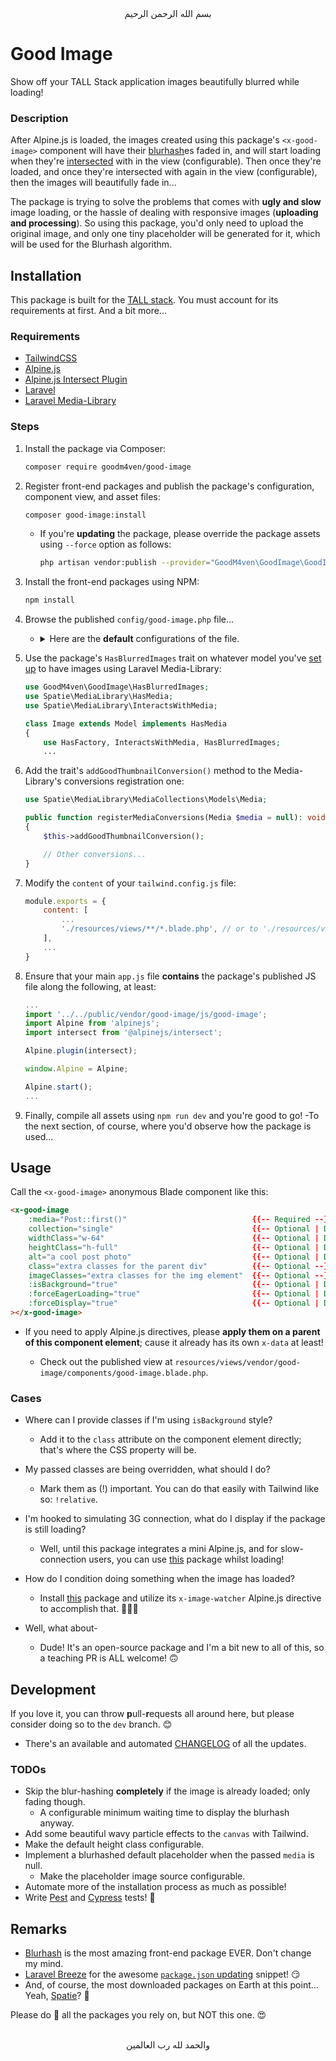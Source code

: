 <div align="center">
    بسم الله الرحمن الرحيم
</div>

# Good Image

Show off your TALL Stack application images beautifully blurred while loading!

### Description

After Alpine.js is loaded, the images created using this package's `<x-good-image>` component will have their [blurhash](https://blurha.sh/)es faded in, and will start loading when they're [intersected](https://alpinejs.dev/plugins/intersect) with in the view (configurable). Then once they're loaded, and once they're intersected with again in the view (configurable), then the images will beautifully fade in...

The package is trying to solve the problems that comes with **ugly and slow** image loading, or the hassle of dealing with responsive images (**uploading and processing**). So using this package, you'd only need to upload the original image, and only one tiny placeholder will be generated for it, which will be used for the Blurhash algorithm.


## Installation

This package is built for the [TALL stack](https://tallstack.dev). You must account for its requirements at first. And a bit more...

### Requirements

- [TailwindCSS](https://tailwindcss.com)
- [Alpine.js](https://alpinejs.dev)
- [Alpine.js Intersect Plugin](https://alpinejs.dev/plugins/intersect)
- [Laravel](https://laravel.com)
- [Laravel Media-Library](https://spatie.be/docs/laravel-medialibrary/)

### Steps

1. Install the package via Composer:

   ```bash
   composer require goodm4ven/good-image
   ```

2. Register front-end packages and publish the package's configuration, component view, and asset files:

   ```bash
   composer good-image:install
   ```

   - If you're **updating** the package, please override the package assets using `--force` option as follows:

     ```bash
     php artisan vendor:publish --provider="GoodM4ven\GoodImage\GoodImageServiceProvider" --force
     ```

3. Install the front-end packages using NPM:

   ```bash
   npm install
   ```

4. Browse the published `config/good-image.php` file...

   - <details>
       <summary>
         Here are the <b>default</b> configurations of the file.
       </summary><br>

     ```php
     /*
      |--------------------------------------------------------------------------
      | Is Background
      |--------------------------------------------------------------------------
      |
      | Determine whether the default images setup is done using the CSS property
      | `background-image: url()`, instead of an `<img>` element.
      |
      */

     'is-background' => env('GOOD_IMAGE_IS_BACKGROUND', false),


     /*
      |--------------------------------------------------------------------------
      | Eager Loading
      |--------------------------------------------------------------------------
      |
      | Choose whether images would load even before they're intersected with
      | (shown) in the view window.
      |
      */

     'eager-loaded' => env('GOOD_IMAGE_EAGER_LOADED', false),


     /*
      |--------------------------------------------------------------------------
      | Enforced Display
      |--------------------------------------------------------------------------
      |
      | Choose whether images would fade in even if they're not intersected with
      | (shown) in the view window. Since the default is to wait until it's in
      | the view, even if it's already loaded.
      |
      */

     'enforced-display' => env('GOOD_IMAGE_ENFORCED_DISPLAY', false),


     /*
      |--------------------------------------------------------------------------
      | Thumbnail Conversion Name
      |--------------------------------------------------------------------------
      |
      | Write the name for the blurhash thumbnail conversion, in case you needed
      | to use it to view those small images or whatever...
      |
      */

     'conversion-name' => env('GOOD_IMAGE_CONVERSION_NAME', 'good-thumbnail'),
     ```
     </details>

5. Use the package's `HasBlurredImages` trait on whatever model you've [set up](https://spatie.be/docs/laravel-medialibrary/v10/basic-usage/preparing-your-model) to have images using Laravel Media-Library:

   ```php
   use GoodM4ven\GoodImage\HasBlurredImages;
   use Spatie\MediaLibrary\HasMedia;
   use Spatie\MediaLibrary\InteractsWithMedia;

   class Image extends Model implements HasMedia
   {
       use HasFactory, InteractsWithMedia, HasBlurredImages;
       ...
   ```

6. Add the trait's `addGoodThumbnailConversion()` method to the Media-Library's conversions registration one:

   ```php
   use Spatie\MediaLibrary\MediaCollections\Models\Media;

   public function registerMediaConversions(Media $media = null): void
   {
       $this->addGoodThumbnailConversion();

       // Other conversions...
   }
   ```

7. Modify the `content` of your `tailwind.config.js` file:

   ```js
   module.exports = {
       content: [
           ...
           './resources/views/**/*.blade.php', // or to './resources/views/vendor/good-image/**' specifically...
       ],
       ...
   }
   ```

8. Ensure that your main `app.js` file **contains** the package's published JS file along the following, at least:

   ```js
   ...
   import '../../public/vendor/good-image/js/good-image';
   import Alpine from 'alpinejs';
   import intersect from '@alpinejs/intersect';

   Alpine.plugin(intersect);

   window.Alpine = Alpine;

   Alpine.start();
   ...
   ```

9. Finally, compile all assets using `npm run dev` and you're good to go! -To the next section, of course, where you'd observe how the package is used...


## Usage

Call the `<x-good-image>` anonymous Blade component like this:
```html
<x-good-image
    :media="Post::first()"                            {{-- Required --}}
    collection="single"                               {{-- Optional | Default: 'default' --}}
    widthClass="w-64"                                 {{-- Optional | Default: "w-full" --}}
    heightClass="h-full"                              {{-- Optional | Default: "h-32" --}}
    alt="a cool post photo"                           {{-- Optional | Default: "" --}}
    class="extra classes for the parent div"          {{-- Optional --}}
    imageClasses="extra classes for the img element"  {{-- Optional --}}
    :isBackground="true"                              {{-- Optional | Default: `false` | Configurable --}}
    :forceEagerLoading="true"                         {{-- Optional | Default: `false` | Configurable --}}
    :forceDisplay="true"                              {{-- Optional | Default: `false` | Configurable --}}
></x-good-image>
```

- If you need to apply Alpine.js directives, please **apply them on a parent of this component element**; cause it already has its own `x-data` at least!

  - Check out the published view at `resources/views/vendor/good-image/components/good-image.blade.php`.

### Cases

- Where can I provide classes if I'm using `isBackground` style?
  - Add it to the `class` attribute on the component element directly; that's where the CSS property will be.

- My passed classes are being overridden, what should I do?
  - Mark them as (!) important. You can do that easily with Tailwind like so: `!relative`.

- I'm hooked to simulating 3G connection, what do I display if the package is still loading?
  - Well, until this package integrates a mini Alpine.js, and for slow-connection users, you can use [this](https://github.com/GoodM4ven/good-loader) package whilst loading!

- How do I condition doing something when the image has loaded?
  - Install [this](https://github.com/GoodM4ven/alpinejs-image-watcher) package and utilize its `x-image-watcher` Alpine.js directive to accomplish that. 🙂👍🏻

- Well, what about-
  - Dude! It's an open-source package and I'm a bit new to all of this, so a teaching PR is ALL welcome! 🙃


## Development

If you love it, you can throw **p**ull-**r**equests all around here, but please consider doing so to the `dev` branch. 😊

- There's an available and automated [CHANGELOG](CHANGELOG.md) of all the updates.

### TODOs

- Skip the blur-hashing **completely** if the image is already loaded; only fading though.
  - A configurable minimum waiting time to display the blurhash anyway.
- Add some beautiful wavy particle effects to the `canvas` with Tailwind.
- Make the default height class configurable.
- Implement a blurhashed default placeholder when the passed `media` is null.
  - Make the placeholder image source configurable.
- Automate more of the installation process as much as possible!
- Write [Pest](https://pestphp.com/) and [Cypress](https://cypress.io) tests! 🥲


## Remarks

- [Blurhash](https://blurha.sh) is the most amazing front-end package EVER. Don't change my mind.
- [Laravel Breeze](https://github.com/laravel/breeze) for the awesome [`package.json` updating](src/InstallCommand.php#L30) snippet! 😏
- And, of course, the most downloaded packages on Earth at this point... Yeah, [Spatie](https://spatie.be/open-source?search=&sort=-downloads)? 🌝

Please do 🌟 all the packages you rely on, but NOT this one. 😍


<div align="center">
    <br>والحمد لله رب العالمين
</div>
